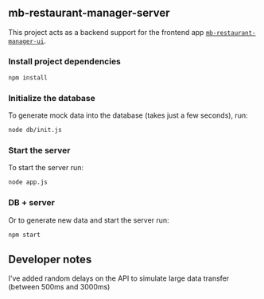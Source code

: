 ## mb-restaurant-manager-server

This project acts as a backend support for the frontend app [`mb-restaurant-manager-ui`](https://github.com/bouskaM/mb-restaurant-manager-ui).

### Install project dependencies

```bash
npm install
```

### Initialize the database
To generate mock data into the database (takes just a few seconds), run:

```bash
node db/init.js
```

### Start the server
To start the server run:
```bash
node app.js
```
### DB + server
Or to generate new data and start the server run:
```bash
npm start
```

## Developer notes
I've added random delays on the API to simulate large data transfer (between 500ms and 3000ms)
